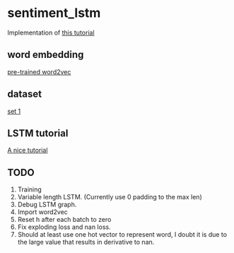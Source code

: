# sentiment_lstm
Implementation of [this tutorial](http://deeplearning.net/tutorial/lstm.html)

## word embedding
[pre-trained word2vec](https://code.google.com/archive/p/word2vec/)

## dataset
[set 1](https://archive.ics.uci.edu/ml/)

## LSTM tutorial
[A nice tutorial](http://colah.github.io/posts/2015-08-Understanding-LSTMs/)

## TODO
1. Training
2. Variable length LSTM. (Currently use 0 padding to the max len)
3. Debug LSTM graph.
4. Import word2vec
5. Reset h after each batch to zero
6. Fix exploding loss and nan loss.
7. Should at least use one hot vector to represent word, I doubt it is due to the large value that results in derivative to nan.
